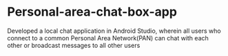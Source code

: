 # Personal-area-chat-box-app
Developed a local chat application in Android Studio, wherein all users who connect to a common Personal Area Network(PAN) can chat with each other or broadcast messages to all other users
